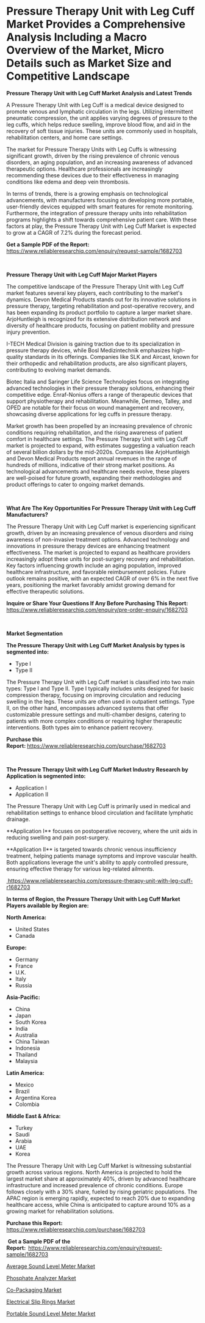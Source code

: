 <p><h1>Pressure Therapy Unit with Leg Cuff Market Provides a Comprehensive Analysis Including a Macro Overview of the Market, Micro Details such as Market Size and Competitive Landscape</h1></p><p><strong>Pressure Therapy Unit with Leg Cuff Market Analysis and Latest Trends</strong></p>
<p><p>A Pressure Therapy Unit with Leg Cuff is a medical device designed to promote venous and lymphatic circulation in the legs. Utilizing intermittent pneumatic compression, the unit applies varying degrees of pressure to the leg cuffs, which helps reduce swelling, improve blood flow, and aid in the recovery of soft tissue injuries. These units are commonly used in hospitals, rehabilitation centers, and home care settings.</p><p>The market for Pressure Therapy Units with Leg Cuffs is witnessing significant growth, driven by the rising prevalence of chronic venous disorders, an aging population, and an increasing awareness of advanced therapeutic options. Healthcare professionals are increasingly recommending these devices due to their effectiveness in managing conditions like edema and deep vein thrombosis.</p><p>In terms of trends, there is a growing emphasis on technological advancements, with manufacturers focusing on developing more portable, user-friendly devices equipped with smart features for remote monitoring. Furthermore, the integration of pressure therapy units into rehabilitation programs highlights a shift towards comprehensive patient care. With these factors at play, the Pressure Therapy Unit with Leg Cuff Market is expected to grow at a CAGR of 7.2% during the forecast period.</p></p>
<p><strong>Get a Sample PDF of the Report:&nbsp;</strong> <a href="https://www.reliableresearchiq.com/enquiry/request-sample/1682703?utm_campaign=1136&utm_medium=2&utm_source=Github&utm_content=ia&utm_term=15102024&utm_id=pressure-therapy-unit-with-leg-cuff">https://www.reliableresearchiq.com/enquiry/request-sample/1682703</a></p>
<p>&nbsp;</p>
<p><strong>Pressure Therapy Unit with Leg Cuff Major Market Players</strong></p>
<p><p>The competitive landscape of the Pressure Therapy Unit with Leg Cuff market features several key players, each contributing to the market's dynamics. Devon Medical Products stands out for its innovative solutions in pressure therapy, targeting rehabilitation and post-operative recovery, and has been expanding its product portfolio to capture a larger market share. ArjoHuntleigh is recognized for its extensive distribution network and diversity of healthcare products, focusing on patient mobility and pressure injury prevention.</p><p>I-TECH Medical Division is gaining traction due to its specialization in pressure therapy devices, while Bosl Medizintechnik emphasizes high-quality standards in its offerings. Companies like SLK and Aircast, known for their orthopedic and rehabilitation products, are also significant players, contributing to evolving market demands.</p><p>Biotec Italia and Saringer Life Science Technologies focus on integrating advanced technologies in their pressure therapy solutions, enhancing their competitive edge. Enraf-Nonius offers a range of therapeutic devices that support physiotherapy and rehabilitation. Meanwhile, Dermeo, Talley, and OPED are notable for their focus on wound management and recovery, showcasing diverse applications for leg cuffs in pressure therapy.</p><p>Market growth has been propelled by an increasing prevalence of chronic conditions requiring rehabilitation, and the rising awareness of patient comfort in healthcare settings. The Pressure Therapy Unit with Leg Cuff market is projected to expand, with estimates suggesting a valuation reach of several billion dollars by the mid-2020s. Companies like ArjoHuntleigh and Devon Medical Products report annual revenues in the range of hundreds of millions, indicative of their strong market positions. As technological advancements and healthcare needs evolve, these players are well-poised for future growth, expanding their methodologies and product offerings to cater to ongoing market demands.</p></p>
<p>&nbsp;</p>
<p><strong>What Are The Key Opportunities For Pressure Therapy Unit with Leg Cuff Manufacturers?</strong></p>
<p><p>The Pressure Therapy Unit with Leg Cuff market is experiencing significant growth, driven by an increasing prevalence of venous disorders and rising awareness of non-invasive treatment options. Advanced technology and innovations in pressure therapy devices are enhancing treatment effectiveness. The market is projected to expand as healthcare providers increasingly adopt these units for post-surgery recovery and rehabilitation. Key factors influencing growth include an aging population, improved healthcare infrastructure, and favorable reimbursement policies. Future outlook remains positive, with an expected CAGR of over 6% in the next five years, positioning the market favorably amidst growing demand for effective therapeutic solutions.</p></p>
<p><strong>Inquire or Share Your Questions If Any Before Purchasing This Report:</strong> <a href="https://www.reliableresearchiq.com/enquiry/pre-order-enquiry/1682703?utm_campaign=1136&utm_medium=2&utm_source=Github&utm_content=ia&utm_term=15102024&utm_id=pressure-therapy-unit-with-leg-cuff">https://www.reliableresearchiq.com/enquiry/pre-order-enquiry/1682703</a></p>
<p>&nbsp;</p>
<p><strong>Market Segmentation</strong></p>
<p><strong>The Pressure Therapy Unit with Leg Cuff Market Analysis by types is segmented into:</strong></p>
<p><ul><li>Type I</li><li>Type II</li></ul></p>
<p><p>The Pressure Therapy Unit with Leg Cuff market is classified into two main types: Type I and Type II. Type I typically includes units designed for basic compression therapy, focusing on improving circulation and reducing swelling in the legs. These units are often used in outpatient settings. Type II, on the other hand, encompasses advanced systems that offer customizable pressure settings and multi-chamber designs, catering to patients with more complex conditions or requiring higher therapeutic interventions. Both types aim to enhance patient recovery.</p></p>
<p><strong>Purchase this Report:&nbsp;</strong><a href="https://www.reliableresearchiq.com/purchase/1682703?utm_campaign=1136&utm_medium=2&utm_source=Github&utm_content=ia&utm_term=15102024&utm_id=pressure-therapy-unit-with-leg-cuff">https://www.reliableresearchiq.com/purchase/1682703</a></p>
<p>&nbsp;</p>
<p><strong>The Pressure Therapy Unit with Leg Cuff Market Industry Research by Application is segmented into:</strong></p>
<p><ul><li>Application I</li><li>Application II</li></ul></p>
<p><p>The Pressure Therapy Unit with Leg Cuff is primarily used in medical and rehabilitation settings to enhance blood circulation and facilitate lymphatic drainage. </p><p>**Application I** focuses on postoperative recovery, where the unit aids in reducing swelling and pain post-surgery. </p><p>**Application II** is targeted towards chronic venous insufficiency treatment, helping patients manage symptoms and improve vascular health. Both applications leverage the unit's ability to apply controlled pressure, ensuring effective therapy for various leg-related ailments.</p></p>
<p><a href="https://www.reliableresearchiq.com/pressure-therapy-unit-with-leg-cuff-r1682703?utm_campaign=1136&utm_medium=2&utm_source=Github&utm_content=ia&utm_term=15102024&utm_id=pressure-therapy-unit-with-leg-cuff">&nbsp;https://www.reliableresearchiq.com/pressure-therapy-unit-with-leg-cuff-r1682703</a></p>
<p><strong>In terms of Region, the Pressure Therapy Unit with Leg Cuff Market Players available by Region are:</strong></p>
<p>
    <p> <strong> North America: </strong>
        <ul>
            <li>United States</li>
            <li>Canada</li>
        </ul>
        </p> 
    <p> <strong> Europe: </strong>
        <ul>
            <li>Germany</li>
            <li>France</li>
            <li>U.K.</li>
            <li>Italy</li>
            <li>Russia</li>
        </ul>
        </p> 
    <p> <strong> Asia-Pacific: </strong>
        <ul>
            <li>China</li>
            <li>Japan</li>
            <li>South Korea</li>
            <li>India</li>
            <li>Australia</li>
            <li>China Taiwan</li>
            <li>Indonesia</li>
            <li>Thailand</li>
            <li>Malaysia</li>
        </ul>
        </p> 
    <p> <strong> Latin America: </strong>
        <ul>
            <li>Mexico</li>
            <li>Brazil</li>
            <li>Argentina Korea</li>
            <li>Colombia</li>
        </ul>
        </p> 
    <p> <strong> Middle East & Africa: </strong>
        <ul>
            <li>Turkey</li>
            <li>Saudi</li>
            <li>Arabia</li>
            <li>UAE</li>
            <li>Korea</li>
        </ul>
    </p>
    </p>
<p><p>The Pressure Therapy Unit with Leg Cuff Market is witnessing substantial growth across various regions. North America is projected to hold the largest market share at approximately 40%, driven by advanced healthcare infrastructure and increased prevalence of chronic conditions. Europe follows closely with a 30% share, fueled by rising geriatric populations. The APAC region is emerging rapidly, expected to reach 20% due to expanding healthcare access, while China is anticipated to capture around 10% as a growing market for rehabilitation solutions.</p></p>
<p><strong>Purchase this Report: </strong><a href="https://www.reliableresearchiq.com/purchase/1682703?utm_campaign=1136&utm_medium=2&utm_source=Github&utm_content=ia&utm_term=15102024&utm_id=pressure-therapy-unit-with-leg-cuff">https://www.reliableresearchiq.com/purchase/1682703</a></p>
<p>&nbsp;<strong>Get a Sample PDF of the Report:&nbsp;&nbsp;</strong><a href="https://www.reliableresearchiq.com/enquiry/request-sample/1682703?utm_campaign=1136&utm_medium=2&utm_source=Github&utm_content=ia&utm_term=15102024&utm_id=pressure-therapy-unit-with-leg-cuff">https://www.reliableresearchiq.com/enquiry/request-sample/1682703</a></p>
<p><strong></strong></p>
<p><p><a href="https://www.linkedin.com/pulse/future-ready-strategic-insights-global-average-sound-level-spd2f?utm_campaign=1136&utm_medium=2&utm_source=Github&utm_content=ia&utm_term=15102024&utm_id=pressure-therapy-unit-with-leg-cuff">Average Sound Level Meter Market</a></p><p><a href="https://issuu.com/reportprime-2/docs/phosphate-analyzer-market-size-2030_8f0784d59266ae?utm_campaign=1136&utm_medium=2&utm_source=Github&utm_content=ia&utm_term=15102024&utm_id=pressure-therapy-unit-with-leg-cuff">Phosphate Analyzer Market</a></p><p><a href="https://github.com/tewellnudorennk/Market-Research-Report-List-1/blob/main/co-packaging-market.md?utm_campaign=1136&utm_medium=2&utm_source=Github&utm_content=ia&utm_term=15102024&utm_id=pressure-therapy-unit-with-leg-cuff">Co-Packaging Market</a></p><p><a href="https://issuu.com/reportprime-2/docs/electrical-slip-rings-market-size-2_629a434718cdbb?utm_campaign=1136&utm_medium=2&utm_source=Github&utm_content=ia&utm_term=15102024&utm_id=pressure-therapy-unit-with-leg-cuff">Electrical Slip Rings Market</a></p><p><a href="https://www.linkedin.com/pulse/portable-sound-level-meter-market-research-report-exploring-owlwe?trk=public_post_embed_feed-article-content&utm_campaign=1136&utm_medium=2&utm_source=Github&utm_content=ia&utm_term=15102024&utm_id=pressure-therapy-unit-with-leg-cuff">Portable Sound Level Meter‎ Market</a></p></p>